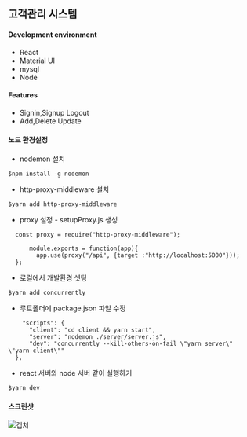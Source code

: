 ## 고객관리 시스템

#### Development environment

 - React
 - Material UI
 - mysql
 - Node

#### Features

- Signin,Signup Logout
- Add,Delete Update

#### 노드 환경설정
 
  - nodemon 설치
  ```
  $npm install -g nodemon
  ```

  - http-proxy-middleware 설치
  ```
  $yarn add http-proxy-middleware
  ```

  - proxy 설정 - setupProxy.js 생성

  ```react
    const proxy = require("http-proxy-middleware");

        module.exports = function(app){
          app.use(proxy("/api", {target :"http://localhost:5000"}));
    };
  ```

  - 로컬에서 개발환경 셋팅
  ```
  $yarn add concurrently
  ```

  - 루트폴더에 package.json 파일 수정
  ```
      "scripts": {
        "client": "cd client && yarn start",
        "server": "nodemon ./server/server.js",
        "dev": "concurrently --kill-others-on-fail \"yarn server\" \"yarn client\""
    },
  ``` 

  - react 서버와 node 서버 같이 실행하기
  ```
  $yarn dev
  ```

#### 스크린샷

![캡처](https://user-images.githubusercontent.com/40492343/88377368-0180bc00-cdda-11ea-861d-caed9f0bf038.PNG)
